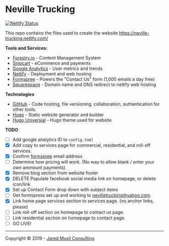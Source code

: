 # Neville Trucking

[![Netlify Status](https://api.netlify.com/api/v1/badges/82a6b16d-08c5-420e-9732-c09f5ff0a194/deploy-status)](https://app.netlify.com/sites/neville-trucking/deploys)

This repo contains the files used to create the website https://neville-trucking.netlify.com/

**Tools and Services:**

- [Forestry.io](https://app.forestry.io/sites/jczabmkrlkhzww) - Content Management System
- [Snipcart]() - eCommerce and payments
- [Google Analytics](https://analytics.google.com/analytics/web/) - User metrics and trends
- [Netlify](https://app.netlify.com/sites/neville-trucking) - Deployment and web hosting
- [Formspree](https://formspree.io) - Powers the "Contact Us" form (1,000 emails a day free)
- [Squarespace](www.squarespace.com) - Domain name and DNS redirect to netlify web hosting

**Technologies**

- [GitHub](https://github.com/jaredmusil/neville-trucking) - Code hosting, file versioning, collaboration, authentication for other tools.
- [Hugo](https://gohugo.io/) - Static website generator and builder
- [Hugo Universial](https://github.com/devcows/hugo-universal-theme) - Hugo theme used for website

**TODO**

- [ ] Add google analytics ID to `config.toml`
- [X] Add copy to services page for commercial, residential, and roll-off services.
- [X] Confirm [formspree](http://www.formspree.io) email address
- [ ] Determine how pricing will work. (No way to allow blank / enter your own ammount payments)
- [X] Remove blog section from website footer
- [X] DELETE Populate facebook social media link on homepage, or delete icon/link
- [X] Set up Contact Form drop down with subject items 
- [ ] Get formspress set up and working to nevilletrucking@yahoo.com. 
- [X] Link home page services section to services page. (no anchor links, please) 
- [ ] Link roll-off section on homepage to contact us page.
- [ ] Link residential section on homepage to contact page. 
- [ ] GO LIVE! 

---

Copyright &copy; 2019 - [Jared Musil Consulting](http://www.jaredmusil.com)
